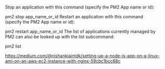 Stop an application with this command (specify the PM2 App name or id):

pm2 stop app_name_or_id
Restart an application with this command (specify the PM2 App name or id):

pm2 restart app_name_or_id
The list of applications currently managed by PM2 can also be looked up with the list subcommand:

pm2 list

https://medium.com/@nishankjaintdk/setting-up-a-node-js-app-on-a-linux-ami-on-an-aws-ec2-instance-with-nginx-59cbc1bcc68c